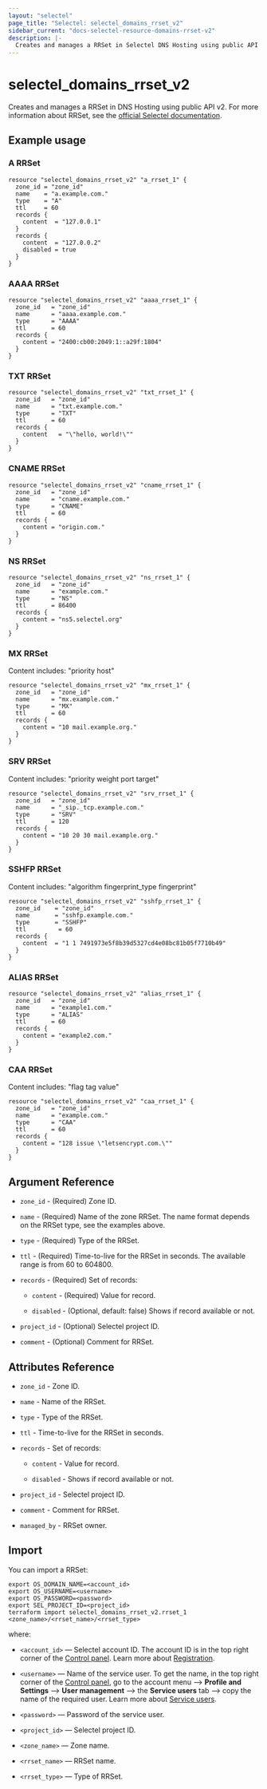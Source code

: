 ```yaml
---
layout: "selectel"
page_title: "Selectel: selectel_domains_rrset_v2"
sidebar_current: "docs-selectel-resource-domains-rrset-v2"
description: |-
  Creates and manages a RRSet in Selectel DNS Hosting using public API v2.
---
```


# selectel\_domains\_rrset\_v2

Creates and manages a RRSet in DNS Hosting using public API v2. For more information about RRSet, see the [official Selectel documentation](https://docs.selectel.ru/networks-services/dns/records/).

## Example usage

### A RRSet

```hcl
resource "selectel_domains_rrset_v2" "a_rrset_1" {
  zone_id = "zone_id"
  name    = "a.example.com."
  type    = "A"
  ttl     = 60
  records {
    content  = "127.0.0.1"
  }
  records {
    content  = "127.0.0.2"
    disabled = true
  }
}

```

### AAAA RRSet

```hcl
resource "selectel_domains_rrset_v2" "aaaa_rrset_1" {
  zone_id   = "zone_id"
  name      = "aaaa.example.com."
  type      = "AAAA"
  ttl       = 60
  records {
    content = "2400:cb00:2049:1::a29f:1804"
  }  
}

```

### TXT RRSet

```hcl
resource "selectel_domains_rrset_v2" "txt_rrset_1" {
  zone_id   = "zone_id"
  name      = "txt.example.com."
  type      = "TXT"
  ttl       = 60
  records {
    content   = "\"hello, world!\""
  } 
}
```

### CNAME RRSet

```hcl
resource "selectel_domains_rrset_v2" "cname_rrset_1" {
  zone_id   = "zone_id"
  name      = "cname.example.com."
  type      = "CNAME"
  ttl       = 60
  records {
    content = "origin.com."
  }
}
```

### NS RRSet

```hcl
resource "selectel_domains_rrset_v2" "ns_rrset_1" {
  zone_id   = "zone_id"
  name      = "example.com."
  type      = "NS"
  ttl       = 86400
  records {
    content = "ns5.selectel.org"
  }
}
```

### MX RRSet

Content includes: "priority host"

```hcl
resource "selectel_domains_rrset_v2" "mx_rrset_1" {
  zone_id   = "zone_id"
  name      = "mx.example.com."
  type      = "MX"
  ttl       = 60
  records {
    content = "10 mail.example.org."
  }
}
```

### SRV RRSet

Content includes: "priority weight port target"

```hcl
resource "selectel_domains_rrset_v2" "srv_rrset_1" {
  zone_id   = "zone_id"
  name      = "_sip._tcp.example.com."
  type      = "SRV"
  ttl       = 120
  records {
    content = "10 20 30 mail.example.org."
  }
}
```

### SSHFP RRSet

Content includes: "algorithm fingerprint_type fingerprint"

```hcl
resource "selectel_domains_rrset_v2" "sshfp_rrset_1" {
  zone_id    = "zone_id"
  name       = "sshfp.example.com."
  type       = "SSHFP"
  ttl         = 60
  records {
    content  = "1 1 7491973e5f8b39d5327cd4e08bc81b05f7710b49"
  }
}
```

### ALIAS RRSet

```hcl
resource "selectel_domains_rrset_v2" "alias_rrset_1" {
  zone_id   = "zone_id"
  name      = "example1.com."
  type      = "ALIAS"
  ttl       = 60
  records {
    content = "example2.com."
  }
}
```

### CAA RRSet

Content includes: "flag tag value"

```hcl
resource "selectel_domains_rrset_v2" "caa_rrset_1" {
  zone_id   = "zone_id"
  name      = "example.com."
  type      = "CAA"
  ttl       = 60
  records {
    content = "128 issue \"letsencrypt.com.\""
  }
}
```

## Argument Reference

* `zone_id` - (Required) Zone ID.

* `name` - (Required) Name of the zone RRSet. The name format depends on the RRSet type, see the examples above.

* `type` - (Required) Type of the RRSet.

* `ttl` - (Required) Time-to-live for the RRSet in seconds. The available range is from 60 to 604800.

* `records` - (Required) Set of records:
  
  * `content` - (Required) Value for record.

  * `disabled` - (Optional, default: false) Shows if record available or not.

* `project_id` - (Optional) Selectel project ID.

* `comment` - (Optional) Comment for RRSet.

## Attributes Reference

* `zone_id` - Zone ID.

* `name` - Name of the RRSet.

* `type` - Type of the RRSet.

* `ttl` - Time-to-live for the RRSet in seconds.

* `records` - Set of records:
  
  * `content` - Value for record.

  * `disabled` - Shows if record available or not.

* `project_id` - Selectel project ID.

* `comment` - Comment for RRSet.

* `managed_by` - RRSet owner.

## Import

You can import a RRSet:

```shell
export OS_DOMAIN_NAME=<account_id>
export OS_USERNAME=<username>
export OS_PASSWORD=<password>
export SEL_PROJECT_ID=<project_id>
terraform import selectel_domains_rrset_v2.rrset_1 <zone_name>/<rrset_name>/<rrset_type>
```

where:

* `<account_id>` — Selectel account ID. The account ID is in the top right corner of the [Control panel](https://my.selectel.ru/). Learn more about [Registration](https://docs.selectel.ru/control-panel-actions/account/registration/).

* `<username>` — Name of the service user. To get the name, in the top right corner of the [Control panel](https://my.selectel.ru/profile/users_management/users?type=service), go to the account menu ⟶ **Profile and Settings** ⟶ **User management** ⟶ the **Service users** tab ⟶ copy the name of the required user. Learn more about [Service users](https://docs.selectel.ru/control-panel-actions/users-and-roles/user-types-and-roles/).

* `<password>` — Password of the service user.

* `<project_id>` — Selectel project ID.

* `<zone_name>` — Zone name.

* `<rrset_name>` — RRSet name.

* `<rrset_type>` — Type of RRSet.
